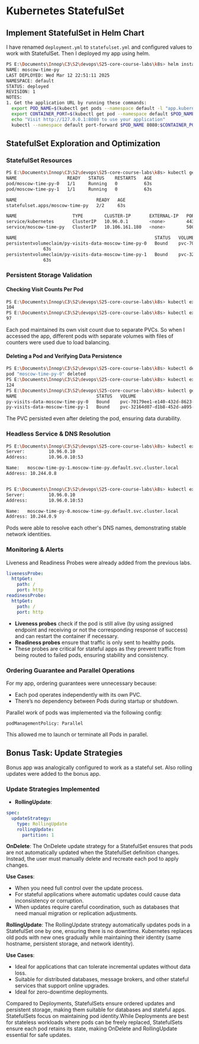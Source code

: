 # Kubernetes StatefulSet

## Implement StatefulSet in Helm Chart

I have renamed `deployment.yml` to `statefulset.yml` and configured values to work with StatefulSet.
Then I deployed my app using helm.

```bash
PS E:\Documents\Innop\C3\S2\devops\S25-core-course-labs\k8s> helm install moscow-time-py ./moscow-time-py
NAME: moscow-time-py
LAST DEPLOYED: Wed Mar 12 22:51:11 2025
NAMESPACE: default  
STATUS: deployed
REVISION: 1
NOTES:
1. Get the application URL by running these commands:
  export POD_NAME=$(kubectl get pods --namespace default -l "app.kubernetes.io/name=moscow-time-py,app.kubernetes.io/instance=moscow-time-py" -o jsonpath="{.items[0].metadata.name}")
  export CONTAINER_PORT=$(kubectl get pod --namespace default $POD_NAME -o jsonpath="{.spec.containers[0].ports[0].containerPort}")
  echo "Visit http://127.0.0.1:8080 to use your application"
  kubectl --namespace default port-forward $POD_NAME 8080:$CONTAINER_PORT
```

## StatefulSet Exploration and Optimization

### StatefulSet Resources

```bash
PS E:\Documents\Innop\C3\S2\devops\S25-core-course-labs\k8s> kubectl get po,sts,svc,pvc
NAME                   READY   STATUS    RESTARTS   AGE
pod/moscow-time-py-0   1/1     Running   0          63s
pod/moscow-time-py-1   1/1     Running   0          63s

NAME                              READY   AGE
statefulset.apps/moscow-time-py   2/2     63s

NAME                     TYPE        CLUSTER-IP       EXTERNAL-IP   PORT(S)    AGE
service/kubernetes       ClusterIP   10.96.0.1        <none>        443/TCP    3m55s
service/moscow-time-py   ClusterIP   10.106.161.180   <none>        5000/TCP   63s

NAME                                                    STATUS   VOLUME                                     CAPACITY   ACCESS MODES   STORAGECLASS   VOLUMEATTRIBUTESCLASS   AGE
persistentvolumeclaim/py-visits-data-moscow-time-py-0   Bound    pvc-70179ee1-e140-432d-8623-c9451baba06b   512Mi      RWO            standard       <unset>   
              63s
persistentvolumeclaim/py-visits-data-moscow-time-py-1   Bound    pvc-32164d07-d1b8-452d-a895-082dfbbbfc2e   512Mi      RWO            standard       <unset>   
              63s
```

### Persistent Storage Validation

#### Checking Visit Counts Per Pod

```bash
PS E:\Documents\Innop\C3\S2\devops\S25-core-course-labs\k8s> kubectl exec pod/moscow-time-py-0 -- cat data/visits 
104
PS E:\Documents\Innop\C3\S2\devops\S25-core-course-labs\k8s> kubectl exec pod/moscow-time-py-1 -- cat data/visits
97
```

Each pod maintained its own visit count due to separate PVCs. So when I accessed the app, different pods with separate volumes with files of counters were used due to load balancing.

#### Deleting a Pod and Verifying Data Persistence

```bash
PS E:\Documents\Innop\C3\S2\devops\S25-core-course-labs\k8s> kubectl delete pod/moscow-time-py-0
pod "moscow-time-py-0" deleted
PS E:\Documents\Innop\C3\S2\devops\S25-core-course-labs\k8s> kubectl exec pod/moscow-time-py-0 -- cat data/visits
124
PS E:\Documents\Innop\C3\S2\devops\S25-core-course-labs\k8s> kubectl get pvc
NAME                              STATUS   VOLUME                                     CAPACITY   ACCESS MODES   STORAGECLASS   VOLUMEATTRIBUTESCLASS   AGE
py-visits-data-moscow-time-py-0   Bound    pvc-70179ee1-e140-432d-8623-c9451baba06b   512Mi      RWO            standard       <unset>                 16m     
py-visits-data-moscow-time-py-1   Bound    pvc-32164d07-d1b8-452d-a895-082dfbbbfc2e   512Mi      RWO            standard       <unset>                 16m     
```

The PVC persisted even after deleting the pod, ensuring data durability.

### Headless Service & DNS Resolution

```bash
PS E:\Documents\Innop\C3\S2\devops\S25-core-course-labs\k8s> kubectl exec moscow-time-py-0 -- nslookup moscow-time-py-1.moscow-time-py.default.svc.cluster.local
Server:         10.96.0.10
Address:        10.96.0.10:53

Name:   moscow-time-py-1.moscow-time-py.default.svc.cluster.local
Address: 10.244.0.8


PS E:\Documents\Innop\C3\S2\devops\S25-core-course-labs\k8s> kubectl exec moscow-time-py-1 -- nslookup moscow-time-py-0.moscow-time-py.default.svc.cluster.local
Server:         10.96.0.10
Address:        10.96.0.10:53

Name:   moscow-time-py-0.moscow-time-py.default.svc.cluster.local
Address: 10.244.0.9
```

Pods were able to resolve each other's DNS names, demonstrating stable network identities.

### Monitoring & Alerts

Liveness and Readiness Probes were already added from the previous labs.

```yaml
livenessProbe:
  httpGet:
    path: /
    port: http
readinessProbe:
  httpGet:
    path: /
    port: http
```

- **Liveness probes** check if the pod is still alive (by using assigned endpoint and receiving or not the corresponding response of success) and can restart the container if necessary.
- **Readiness probes** ensure that traffic is only sent to healthy pods.
- These probes are critical for stateful apps as they prevent traffic from being routed to failed pods, ensuring stability and consistency.

### Ordering Guarantee and Parallel Operations

For my app, ordering guarantees were unnecessary because:

- Each pod operates independently with its own PVC.
- There’s no dependency between Pods during startup or shutdown.

Parallel work of pods was implemented via the following config:

`podManagementPolicy: Parallel`

This allowed me to launch or terminate all Pods in parallel.

## Bonus Task: Update Strategies

Bonus app was analogically configured to work as a stateful set.
Also rolling updates were added to the bonus app.

### Update Strategies Implemented

- **RollingUpdate**:

```yaml
spec:
  updateStrategy:
    type: RollingUpdate
    rollingUpdate:
      partition: 1
```

**OnDelete**:
The OnDelete update strategy for a StatefulSet ensures that pods are not automatically updated when the StatefulSet definition changes. Instead, the user must manually delete and recreate each pod to apply changes.

**Use Cases**:

- When you need full control over the update process.
- For stateful applications where automatic updates could cause data inconsistency or corruption.
- When updates require careful coordination, such as databases that need manual migration or replication adjustments.

**RollingUpdate**:
The RollingUpdate strategy automatically updates pods in a StatefulSet one by one, ensuring there is no downtime. Kubernetes replaces old pods with new ones gradually while maintaining their identity (same hostname, persistent storage, and network identity).

**Use Cases**:

- Ideal for applications that can tolerate incremental updates without data loss.
- Suitable for distributed databases, message brokers, and other stateful services that support online upgrades.
- Ideal for zero-downtime deployments.

Compared to Deployments, StatefulSets ensure ordered updates and persistent storage, making them suitable for databases and stateful apps. StatefulSets focus on maintaining pod identity.While Deployments are best for stateless workloads where pods can be freely replaced, StatefulSets ensure each pod retains its state, making OnDelete and RollingUpdate essential for safe updates.
